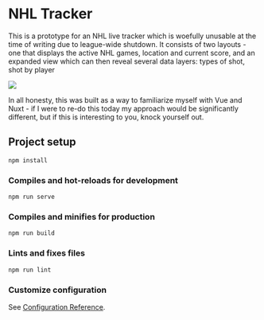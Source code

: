 # NHL Tracker

This is a prototype for an NHL live tracker which is woefully unusable at the time of writing
due to league-wide shutdown. It consists of two layouts - one that displays the active NHL games,
location and current score, and an expanded view which can then reveal several data layers: types of shot, shot by player 

<img src="https://i.imgur.com/n5Qmskz.png">

In all honesty, this was built as a way to familiarize myself with Vue and Nuxt - if I were to re-do this today my approach would be significantly different, but if this is interesting to you,
knock yourself out.

## Project setup
```
npm install
```

### Compiles and hot-reloads for development
```
npm run serve
```

### Compiles and minifies for production
```
npm run build
```

### Lints and fixes files
```
npm run lint
```

### Customize configuration
See [Configuration Reference](https://cli.vuejs.org/config/).
